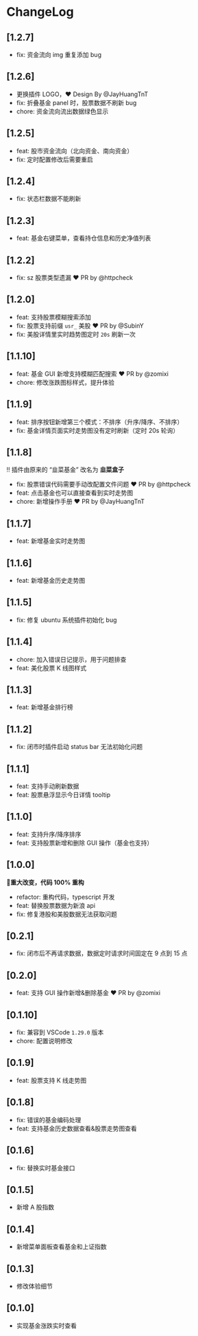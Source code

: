 # ChangeLog

## [1.2.7]

- fix: 资金流向 img 重复添加 bug

## [1.2.6]

- 更换插件 LOGO，:heart: Design By @JayHuangTnT
- fix: 折叠基金 panel 时，股票数据不刷新 bug
- chore: 资金流向流出数据绿色显示

## [1.2.5]

- feat: 股市资金流向（北向资金、南向资金）
- fix: 定时配置修改后需要重启

## [1.2.4]

- fix: 状态栏数据不能刷新

## [1.2.3]

- feat: 基金右键菜单，查看持仓信息和历史净值列表

## [1.2.2]

- fix: sz 股票类型遗漏 :heart: PR by @httpcheck

## [1.2.0]

- feat: 支持股票模糊搜索添加
- fix: 股票支持前缀 `usr_` 美股 :heart: PR by @SubinY
- fix: 美股详情里实时趋势图定时 `20s` 刷新一次

## [1.1.10]

- feat: 基金 GUI 新增支持模糊匹配搜索 :heart: PR by @zomixi
- chore: 修改涨跌图标样式，提升体验

## [1.1.9]

- feat: 排序按钮新增第三个模式：不排序（升序/降序、不排序）
- fix: 基金详情页面实时走势图没有定时刷新（定时 20s 轮询）

## [1.1.8]

:bangbang: 插件由原来的 “韭菜基金” 改名为 **韭菜盒子**

- fix: 股票错误代码需要手动改配置文件问题 :heart: PR by @httpcheck
- feat: 点击基金也可以直接查看到实时走势图
- chore: 新增操作手册 :heart: PR by @JayHuangTnT

## [1.1.7]

- feat: 新增基金实时走势图

## [1.1.6]

- feat: 新增基金历史走势图

## [1.1.5]

- fix: 修复 ubuntu 系统插件初始化 bug

## [1.1.4]

- chore: 加入错误日记提示，用于问题排查
- feat: 美化股票 K 线图样式

## [1.1.3]

- feat: 新增基金排行榜

## [1.1.2]

- fix: 闭市时插件启动 status bar 无法初始化问题

## [1.1.1]

- feat: 支持手动刷新数据
- feat: 股票悬浮显示今日详情 tooltip

## [1.1.0]

- feat: 支持升序/降序排序
- feat: 支持股票新增和删除 GUI 操作（基金也支持）

## [1.0.0]

**:triangular_flag_on_post:重大改变，代码 100% 重构**

- refactor: 重构代码，typescript 开发
- feat: 替换股票数据为新浪 api
- fix: 修复港股和美股数据无法获取问题

## [0.2.1]

- fix: 闭市后不再请求数据，数据定时请求时间固定在 9 点到 15 点

## [0.2.0]

- feat: 支持 GUI 操作新增&删除基金 :heart: PR by @zomixi

## [0.1.10]

- fix: 兼容到 VSCode `1.29.0` 版本
- chore: 配置说明修改

## [0.1.9]

- feat: 股票支持 K 线走势图

## [0.1.8]

- fix: 错误的基金编码处理
- feat: 支持基金历史数据查看&股票走势图查看

## [0.1.6]

- fix: 替换实时基金接口

## [0.1.5]

- 新增 A 股指数

## [0.1.4]

- 新增菜单面板查看基金和上证指数

## [0.1.3]

- 修改体验细节

## [0.1.0]

- 实现基金涨跌实时查看

